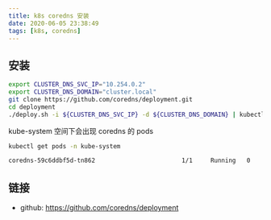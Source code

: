 ```yaml
---
title: k8s coredns 安装
date: 2020-06-05 23:38:49
tags: [k8s, coredns]
---
```


## 安装

```sh
export CLUSTER_DNS_SVC_IP="10.254.0.2"
export CLUSTER_DNS_DOMAIN="cluster.local"
git clone https://github.com/coredns/deployment.git
cd deployment
./deploy.sh -i ${CLUSTER_DNS_SVC_IP} -d ${CLUSTER_DNS_DOMAIN} | kubectl apply -f -
```

kube-system 空间下会出现 coredns 的 pods

```sh
kubectl get pods -n kube-system

coredns-59c6ddbf5d-tn862                        1/1     Running   0          7d20h
```

## 链接

- github: <https://github.com/coredns/deployment>

